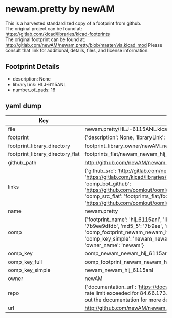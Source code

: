 # newam.pretty by newAM  
This is a harvested standardized copy of a footprint from github.  
The original project can be found at:  
https://gitlab.com/kicad/libraries/kicad-footprints  
The original footprint can be found at:
http://gitlab.com/newAM/newam.pretty/blob/master/via.kicad_mod
Please consult that link for additional, details, files, and license information.  
## Footprint Details
* description: None  
* libraryLink: HLJ-6115ANL  
* number_of_pads: 16  
## yaml dump  
| Key | Value |  
| --- | --- |  
| file | newam.pretty/HLJ-6115ANL.kicad_mod |  
| footprint | {'description': None, 'libraryLink': 'HLJ-6115ANL', 'number_of_pads': 16} |  
| footprint_library_directory | footprint_library_owner/newAM_newam.pretty |  
| footprint_library_directory_flat | footprints_flat/newam_newam_hlj_6115anl/working |  
| github_path | http://github.com/newAM/newam.pretty/blob/master/HLJ-6115ANL.kicad_mod |  
| links | {'github_src': 'http://gitlab.com/newAM/newam.pretty/blob/master/via.kicad_mod', 'github_src_repo': 'https://gitlab.com/kicad/libraries/kicad-footprints', 'oomp_bot': 'footprints/newam_newam_hlj_6115anl/working', 'oomp_bot_github': 'https://github.com/oomlout/oomlout_oomp_footprint_bot/tree/main/footprints/newam_newam_hlj_6115anl/working', 'oomp_src_flat': 'footprints_flat/footprints_flat/newam_newam_hlj_6115anl/working', 'oomp_src_flat_github': 'https://github.com/oomlout/oomlout_oomp_footprint_src/tree/main/footprints_flat/newam_newam_hlj_6115anl/working'} |  
| name | newam.pretty |  
| oomp | {'footprint_name': 'hlj_6115anl', 'library_name': 'newam', 'md5': '7b9ee9dfdbc45f89259b8d1ef81ea5e8', 'md5_10': '7b9ee9dfdb', 'md5_5': '7b9ee', 'md5_6': '7b9ee9', 'oomp_key': 'oomp_newam_newam_hlj_6115anl', 'oomp_key_extra': 'oomp_footprint_newam_newam_hlj_6115anl', 'oomp_key_full': 'oomp_footprint_newam_newam_hlj_6115anl_7b9ee9', 'oomp_key_simple': 'newam_newam_hlj_6115anl', 'original_filename': 'newam.pretty/HLJ-6115ANL.kicad_mod', 'owner_name': 'newam'} |  
| oomp_key | oomp_newam_newam_hlj_6115anl |  
| oomp_key_full | oomp_footprint_newam_newam_hlj_6115anl |  
| oomp_key_simple | newam_newam_hlj_6115anl |  
| owner | newAM |  
| repo | {'documentation_url': 'https://docs.github.com/rest/overview/resources-in-the-rest-api#rate-limiting', 'message': "API rate limit exceeded for 84.66.173.59. (But here's the good news: Authenticated requests get a higher rate limit. Check out the documentation for more details.)"} |  
| url | http://github.com/newAM/newam.pretty |  

